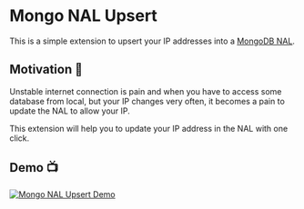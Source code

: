 # Mongo NAL Upsert

This is a simple extension to upsert your IP addresses into a [MongoDB NAL](https://www.mongodb.com/docs/atlas/security/ip-access-list/).

## Motivation 🤔

Unstable internet connection is pain and when you have to access some database from local, but your IP changes very often, it becomes a pain to update the NAL to allow your IP.

This extension will help you to update your IP address in the NAL with one click.

## Demo 📺

[![Mongo NAL Upsert Demo](https://s3.ap-south-1.amazonaws.com/shared.aashutosh.dev/mongo_nal.gif)](https://s3.ap-south-1.amazonaws.com/shared.aashutosh.dev/mongo_nal.gif)
